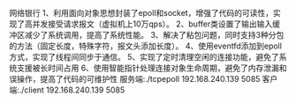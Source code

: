 网络银行
1、利用面向对象思想封装了epoll和socket，增强了代码的可读性，实现了高并发接受请求报文（虚拟机上10万qps）。
2、buffer类设置了输出输入缓冲区减少了系统调用，提高了系统性能。
3、解决了粘包问题，同时支持3种分包的方法（固定长度，特殊字符，报文头添加长度）。
4、使用eventfd添加到epoll方式，实现了线程间同步于通信。
5、实现了定时清理空闲的连接功能，避免了系统支援被长时间占用
6、使用智能指针处理连接对象生命周期，避免了内存泄漏和误操作，提高了代码的可维护性
服务端:./tcpepoll 192.168.240.139 5085
客户端:./client 192.168.240.139 5085
